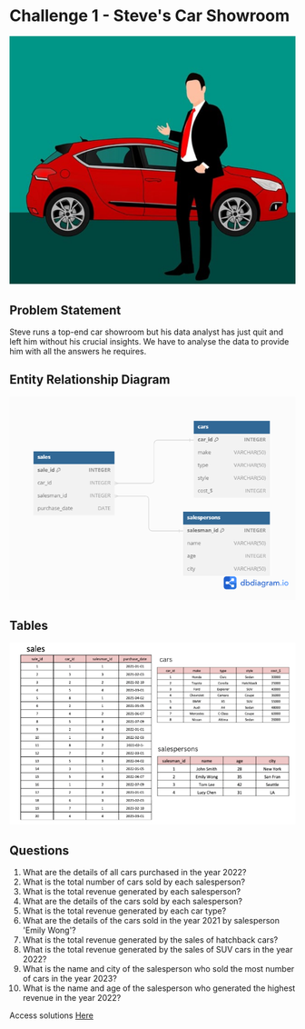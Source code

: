 # Challenge 1 - Steve's Car Showroom

![alt text](./Images/img.PNG)

## Problem Statement
Steve runs a top-end car showroom but his data analyst has just quit and left him without his crucial insights. We have to analyse the data to provide him with all the answers he requires.


## Entity Relationship Diagram

![alt text](./Images/ERD.png)

## Tables
![alt text](./Images/tables.PNG)

## Questions

1. What are the details of all cars purchased in the year 2022?
2. What is the total number of cars sold by each salesperson?
3. What is the total revenue generated by each salesperson?
4. What are the details of the cars sold by each salesperson?
5. What is the total revenue generated by each car type?
6. What are the details of the cars sold in the year 2021 by salesperson 'Emily Wong'?
7. What is the total revenue generated by the sales of hatchback cars?
8. What is the total revenue generated by the sales of SUV cars in the year 2022?
9. What is the name and city of the salesperson who sold the most number of cars in the year 2023?
10. What is the name and age of the salesperson who generated the highest revenue in the year 2022?
    
Access solutions [Here](./Steve_Car_Showroom_SQL_Queries.sql)
